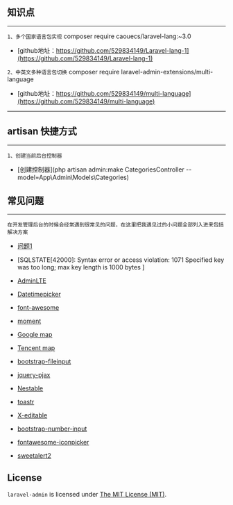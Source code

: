 ## 知识点
------------
`1、多个国家语言包实现` composer require caouecs/laravel-lang:~3.0
+ [github地址：https://github.com/529834149/Laravel-lang-1](https://github.com/529834149/Laravel-lang-1)

`2、中英文多种语言包切换` composer require laravel-admin-extensions/multi-language
+ [github地址：https://github.com/529834149/multi-language](https://github.com/529834149/multi-language)


------------------------------------------------------------------------------  
## artisan 快捷方式
------------
`1、创建当前后台控制器`  
+ [创建控制器](php artisan admin:make CategoriesController --model=App\\Admin\\Models\\Categories)

## 常见问题
------------
`在开发管理后台的时候会经常遇到很常见的问题，在这里把我遇见过的小问题全部列入进来包括解决方案` 

+ [问题1](https://laravel.com/)
+ [SQLSTATE[42000]: Syntax error or access violation: 1071 Specified key was too long; max key length is 1000 bytes ]

+ [AdminLTE](https://adminlte.io/)
+ [Datetimepicker](http://eonasdan.github.io/bootstrap-datetimepicker/)
+ [font-awesome](http://fontawesome.io)
+ [moment](http://momentjs.com/)
+ [Google map](https://www.google.com/maps)
+ [Tencent map](http://lbs.qq.com/)
+ [bootstrap-fileinput](https://github.com/kartik-v/bootstrap-fileinput)
+ [jquery-pjax](https://github.com/defunkt/jquery-pjax)
+ [Nestable](http://dbushell.github.io/Nestable/)
+ [toastr](http://codeseven.github.io/toastr/)
+ [X-editable](http://github.com/vitalets/x-editable)
+ [bootstrap-number-input](https://github.com/wpic/bootstrap-number-input)
+ [fontawesome-iconpicker](https://github.com/itsjavi/fontawesome-iconpicker)
+ [sweetalert2](https://github.com/sweetalert2/sweetalert2)

License
------------
`laravel-admin` is licensed under [The MIT License (MIT)](LICENSE).